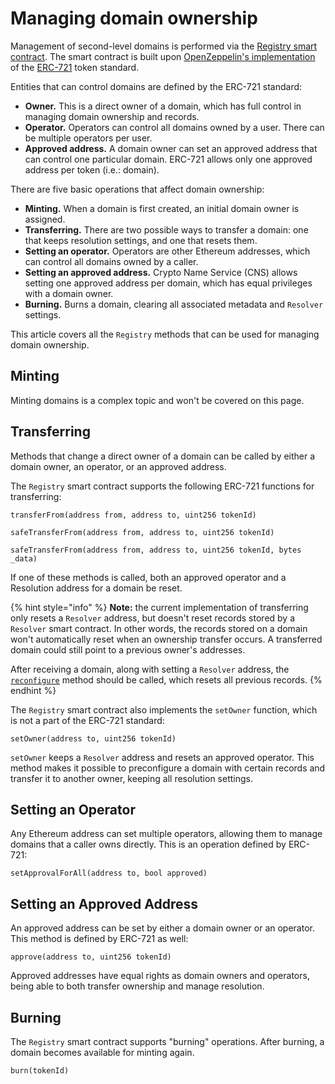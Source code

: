 # Managing domain ownership

Management of second-level domains is performed via the [Registry smart contract](https://github.com/unstoppabledomains/dot-crypto/blob/master/contracts/Registry.sol). The smart contract is built upon [OpenZeppelin's implementation](https://docs.openzeppelin.com/contracts/2.x/api/token/erc721#ERC721Burnable) of the [ERC-721](https://github.com/ethereum/EIPs/blob/master/EIPS/eip-721.md) token standard.

Entities that can control domains are defined by the ERC-721 standard:

- **Owner.** This is a direct owner of a domain, which has full control in managing domain ownership and records.
- **Operator.** Operators can control all domains owned by a user. There can be multiple operators per user.
- **Approved address.** A domain owner can set an approved address that can control one particular domain. ERC-721 allows only one approved address per token (i.e.: domain).

There are five basic operations that affect domain ownership:

- **Minting.** When a domain is first created, an initial domain owner is assigned.
- **Transferring.** There are two possible ways to transfer a domain: one that keeps resolution settings, and one that resets them.
- **Setting an operator.** Operators are other Ethereum addresses, which can control all domains owned by a caller.
- **Setting an approved address.** Crypto Name Service (CNS) allows setting one approved address per domain, which has equal privileges with a domain owner.
- **Burning.** Burns a domain, clearing all associated metadata and `Resolver` settings.

This article covers all the `Registry` methods that can be used for managing domain ownership.

## Minting

Minting domains is a complex topic and won't be covered on this page.

## Transferring

Methods that change a direct owner of a domain can be called by either a domain owner, an operator, or an approved address.

The `Registry` smart contract supports the following ERC-721 functions for transferring:

```solidity
transferFrom(address from, address to, uint256 tokenId)

safeTransferFrom(address from, address to, uint256 tokenId)

safeTransferFrom(address from, address to, uint256 tokenId, bytes _data)
```

If one of these methods is called, both an approved operator and a Resolution address for a domain be reset.

{% hint style="info" %}
**Note:** the current implementation of transferring only resets a `Resolver` address, but doesn't reset records stored by a `Resolver` smart contract. In other words, the records stored on a domain won't automatically reset when an ownership transfer occurs. A transferred domain could still point to a previous owner's addresses.

After receiving a domain, along with setting a `Resolver` address, the [`reconfigure`](https://github.com/unstoppabledomains/dot-crypto/blob/master/contracts/Resolver.sol) method should be called, which resets all previous records.
{% endhint %}

The `Registry` smart contract also implements the `setOwner` function, which is not a part of the ERC-721 standard:

```solidity
setOwner(address to, uint256 tokenId)
```

`setOwner` keeps a `Resolver` address and resets an approved operator. This method makes it possible to preconfigure a domain with certain records and transfer it to another owner, keeping all resolution settings.

## Setting an Operator

Any Ethereum address can set multiple operators, allowing them to manage domains that a caller owns directly. This is an operation defined by ERC-721:

```solidity
setApprovalForAll(address to, bool approved)
```

## Setting an Approved Address

An approved address can be set by either a domain owner or an operator. This method is defined by ERC-721 as well:

```solidity
approve(address to, uint256 tokenId)
```

Approved addresses have equal rights as domain owners and operators, being able to both transfer ownership and manage resolution.

## Burning

The `Registry` smart contract supports "burning" operations. After burning, a domain becomes available for minting again.

```solidity
burn(tokenId)
```
